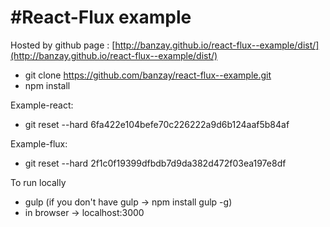 #React-Flux example
========================

Hosted by github page : [http://banzay.github.io/react-flux--example/dist/](http://banzay.github.io/react-flux--example/dist/)

- git clone https://github.com/banzay/react-flux--example.git
- npm install

Example-react: 
- git reset --hard 6fa422e104befe70c226222a9d6b124aaf5b84af

Example-flux: 
- git reset --hard 2f1c0f19399dfbdb7d9da382d472f03ea197e8df

To run locally
- gulp (if you don't have gulp -> npm install gulp -g)
- in browser -> localhost:3000
